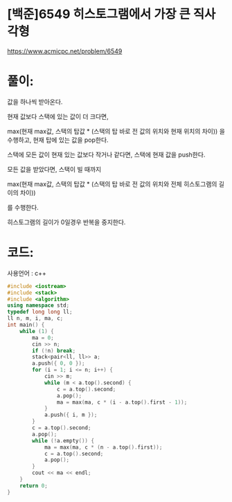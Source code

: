 # [백준]6549 히스토그램에서 가장 큰 직사각형

https://www.acmicpc.net/problem/6549

# 풀이:

값을 하나씩 받아온다.



현재 값보다 스택에 있는 값이 더 크다면,

max(현재 max값, 스택의 탑값 * (스택의 탑 바로 전 값의 위치와 현재 위치의 차이)) 을 수행하고, 현재 탑에 있는 값을 pop한다.

스택에 모든 값이 현재 있는 값보다 작거나 같다면, 스택에 현재 값을 push한다.



모든 값을 받았다면,  스택이 빌 때까지 

max(현재 max값, 스택의 탑값 * (스택의 탑 바로 전 값의 위치와 전체 히스토그램의 길이의 차이))

를 수행한다.



히스토그램의 길이가 0일경우 반복을 중지한다.



# **코드:**

사용언어 : c++
```c++
#include <iostream>
#include <stack>
#include <algorithm>
using namespace std;
typedef long long ll;
ll n, m, i, ma, c;
int main() {
	while (1) {
		ma = 0;
		cin >> n;
		if (!n)	break;
		stack<pair<ll, ll>> a;
		a.push({ 0, 0 });
		for (i = 1; i <= n; i++) {
			cin >> m;
			while (m < a.top().second) {
				c = a.top().second;
				a.pop();
				ma = max(ma, c * (i - a.top().first - 1));
			}
			a.push({ i, m });
		}
		c = a.top().second;
		a.pop();
		while (!a.empty()) {
			ma = max(ma, c * (n - a.top().first));
			c = a.top().second;
			a.pop();
		}
		cout << ma << endl;
	}
	return 0;
}

```

